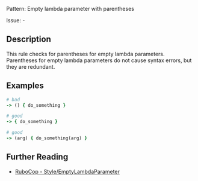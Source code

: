Pattern: Empty lambda parameter with parentheses

Issue: -

## Description

This rule checks for parentheses for empty lambda parameters. Parentheses
for empty lambda parameters do not cause syntax errors, but they are
redundant.

## Examples

```ruby
# bad
-> () { do_something }

# good
-> { do_something }

# good
-> (arg) { do_something(arg) }
```

## Further Reading

* [RuboCop - Style/EmptyLambdaParameter](https://rubocop.readthedocs.io/en/latest/cops_style/#styleemptylambdaparameter)
